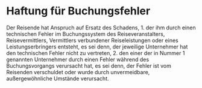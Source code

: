 # Haftung für Buchungsfehler

Der Reisende hat Anspruch auf Ersatz des Schadens,  1\.
 der ihm durch einen technischen Fehler im Buchungssystem des Reiseveranstalters, Reisevermittlers, Vermittlers verbundener Reiseleistungen oder eines Leistungserbringers entsteht, es sei denn, der jeweilige Unternehmer hat den technischen Fehler nicht zu vertreten,
 2\.
 den einer der in Nummer 1 genannten Unternehmer durch einen Fehler während des Buchungsvorgangs verursacht hat, es sei denn, der Fehler ist vom Reisenden verschuldet oder wurde durch unvermeidbare, außergewöhnliche Umstände verursacht.
 

